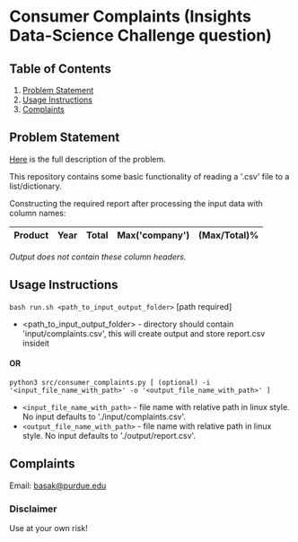 # Consumer Complaints (Insights Data-Science Challenge question)

## Table of Contents
1. [Problem Statement](README.md#problem_statement)
1. [Usage Instructions](README.md#usage_instructions)
1. [Complaints](README.md#complaints)

## Problem Statement
[Here](https://github.com/InsightDataScience/consumer_complaints/blob/master/README.md#consumer-complaints) is the full description of the problem.

This repository contains some basic functionality of reading a '.csv' file to a list/dictionary. 

Constructing the required report after processing the input data with column names:
 
Product | Year | Total | Max('company') | (Max/Total)%
------- | ---- | ----- | -------------- | ------------

*Output does not contain these column headers.*

## Usage Instructions

`bash run.sh <path_to_input_output_folder>` [path required]

* <path_to_input_output_folder> - directory should contain 'input/complaints.csv', this will create output and store report.csv insideit

#### OR

`python3 src/consumer_complaints.py [ (optional) -i '<input_file_name_with_path>' -o '<output_file_name_with_path>' ]`

* `<input_file_name_with_path>` - file name with relative path in linux style. No input defaults to './input/complaints.csv'.
* `<output_file_name_with_path>` - file name with relative path in linux style. No input defaults to './output/report.csv'.

## Complaints
Email: [basak@purdue.edu](mailto:basak@purdue.edu)

### Disclaimer
Use at your own risk!
